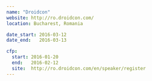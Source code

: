 ```yaml
---
name: "Droidcon"
website: http://ro.droidcon.com/
location: Bucharest, Romania

date_start: 2016-03-12
date_end:   2016-03-13

cfp:
  start: 2016-01-20
  end:   2016-02-12
  site:  http://ro.droidcon.com/en/speaker/register
---
```

